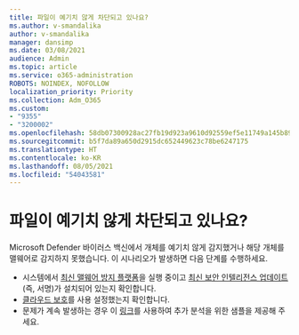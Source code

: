 ```yaml
---
title: 파일이 예기치 않게 차단되고 있나요?
ms.author: v-smandalika
author: v-smandalika
manager: dansimp
ms.date: 03/08/2021
audience: Admin
ms.topic: article
ms.service: o365-administration
ROBOTS: NOINDEX, NOFOLLOW
localization_priority: Priority
ms.collection: Adm_O365
ms.custom:
- "9355"
- "3200002"
ms.openlocfilehash: 58db07300928ac27fb19d923a9610d92559ef5e11749a145b890d774c5911bb1
ms.sourcegitcommit: b5f7da89a650d2915dc652449623c78be6247175
ms.translationtype: HT
ms.contentlocale: ko-KR
ms.lasthandoff: 08/05/2021
ms.locfileid: "54043581"
---
```

# <a name="files-are-being-blocked-unexpectedly"></a>파일이 예기치 않게 차단되고 있나요?

Microsoft Defender 바이러스 백신에서 개체를 예기치 않게 감지했거나 해당 개체를 맬웨어로 감지하지 못했습니다. 이 시나리오가 발생하면 다음 단계를 수행하세요.

- 시스템에서 [최신 맬웨어 방지 플랫폼](https://docs.microsoft.com/windows/security/threat-protection/microsoft-defender-antivirus/manage-updates-baselines-microsoft-defender-antivirus)을 실행 중이고 [최신 보안 인텔리전스 업데이트](https://www.microsoft.com/security/encyclopedia/adlpackages.aspx)(즉, 서명)가 설치되어 있는지 확인합니다.
- [클라우드 보호](https://docs.microsoft.com/windows/security/threat-protection/microsoft-defender-antivirus/enable-cloud-protection-microsoft-defender-antivirus)를 사용 설정했는지 확인합니다.
- 문제가 계속 발생하는 경우 이 [링크](https://www.microsoft.com/wdsi/filesubmission)를 사용하여 추가 분석을 위한 샘플을 제공해 주세요.
